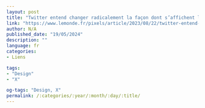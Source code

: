 ```yaml
---
layout: post
title: "Twitter entend changer radicalement la façon dont s’affichent les liens vers les articles de presse"
link: "https://www.lemonde.fr/pixels/article/2023/08/22/twitter-entend-changer-radicalement-la-facon-dont-s-affichent-les-liens-vers-les-articles-de-presse_6186171_4408996.html"
author: N/A
published_date: "19/05/2024"
description: ""
language: fr
categories:
- Liens

tags:
- "Design"
- "X"

og-tags: "Design, X"
permalink: /:categories/:year/:month/:day/:title/
---
```

